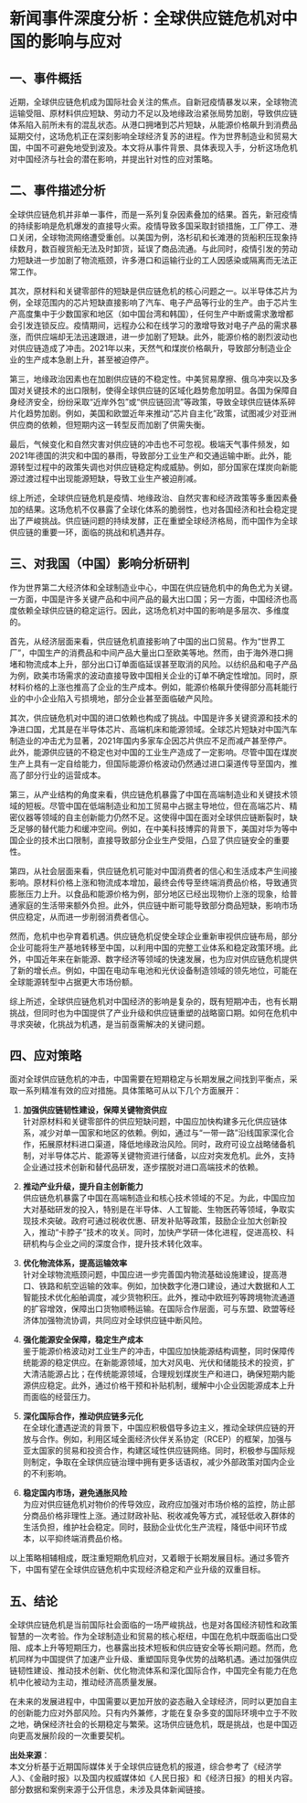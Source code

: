 # 新闻事件深度分析：全球供应链危机对中国的影响与应对

## 一、事件概括

近期，全球供应链危机成为国际社会关注的焦点。自新冠疫情暴发以来，全球物流运输受阻、原材料供应短缺、劳动力不足以及地缘政治紧张局势加剧，导致供应链体系陷入前所未有的混乱状态。从港口拥堵到芯片短缺，从能源价格飙升到消费品延期交付，这场危机正在深刻影响全球经济复苏的进程。作为世界制造业和贸易大国，中国不可避免地受到波及。本文将从事件背景、具体表现入手，分析这场危机对中国经济与社会的潜在影响，并提出针对性的应对策略。

## 二、事件描述分析

全球供应链危机并非单一事件，而是一系列复杂因素叠加的结果。首先，新冠疫情的持续影响是危机爆发的直接导火索。疫情导致多国采取封锁措施，工厂停工、港口关闭，全球物流网络遭受重创。以美国为例，洛杉矶和长滩港的货船积压现象持续数月，数百艘货船无法及时卸货，延误了商品流通。与此同时，疫情引发的劳动力短缺进一步加剧了物流瓶颈，许多港口和运输行业的工人因感染或隔离而无法正常工作。

其次，原材料和关键零部件的短缺是供应链危机的核心问题之一。以半导体芯片为例，全球范围内的芯片短缺直接影响了汽车、电子产品等行业的生产。由于芯片生产高度集中于少数国家和地区（如中国台湾和韩国），任何生产中断或需求激增都会引发连锁反应。疫情期间，远程办公和在线学习的激增导致对电子产品的需求暴涨，而供应端却无法迅速跟进，进一步加剧了短缺。此外，能源价格的剧烈波动也对供应链造成了冲击。2021年以来，天然气和煤炭价格飙升，导致部分制造业企业的生产成本急剧上升，甚至被迫停产。

第三，地缘政治因素也在加剧供应链的不稳定性。中美贸易摩擦、俄乌冲突以及多国对关键技术的出口限制，使得全球供应链的区域化趋势愈加明显。各国为保障自身经济安全，纷纷采取“近岸外包”或“供应链回流”等政策，导致全球供应链体系碎片化趋势加剧。例如，美国和欧盟近年来推动“芯片自主化”政策，试图减少对亚洲供应商的依赖，但短期内这一转型反而加剧了供需失衡。

最后，气候变化和自然灾害对供应链的冲击也不可忽视。极端天气事件频发，如2021年德国的洪灾和中国的暴雨，导致部分工业生产和交通运输中断。此外，能源转型过程中的政策失调也对供应链稳定构成威胁。例如，部分国家在煤炭向新能源过渡过程中出现能源短缺，导致工业生产被迫削减。

综上所述，全球供应链危机是疫情、地缘政治、自然灾害和经济政策等多重因素叠加的结果。这场危机不仅暴露了全球化体系的脆弱性，也对各国经济和社会稳定提出了严峻挑战。供应链问题的持续发酵，正在重塑全球经济格局，而中国作为全球供应链的重要一环，面临的挑战和机遇并存。

## 三、对我国（中国）影响分析研判

作为世界第二大经济体和全球制造业中心，中国在供应链危机中的角色尤为关键。一方面，中国是许多关键产品和中间产品的最大出口国；另一方面，中国经济也高度依赖全球供应链的稳定运行。因此，这场危机对中国的影响是多层次、多维度的。

首先，从经济层面来看，供应链危机直接影响了中国的出口贸易。作为“世界工厂”，中国生产的消费品和中间产品大量出口至欧美等地。然而，由于海外港口拥堵和物流成本上升，部分出口订单面临延误甚至取消的风险。以纺织品和电子产品为例，欧美市场需求的波动直接导致中国相关企业的订单不确定性增加。同时，原材料价格的上涨也推高了企业的生产成本。例如，能源价格飙升使得部分高耗能行业的中小企业陷入亏损境地，部分企业甚至面临破产风险。

其次，供应链危机对中国的进口依赖也构成了挑战。中国是许多关键资源和技术的净进口国，尤其是在半导体芯片、高端机床和能源领域。全球芯片短缺对中国汽车制造业的冲击尤为显著，2021年国内多家车企因芯片供应不足而减产甚至停产。此外，能源供应链的不稳定也对中国的工业生产造成了一定影响。尽管中国在煤炭生产上具有一定自给能力，但国际能源价格波动仍然通过进口渠道传导至国内，推高了部分行业的运营成本。

第三，从产业结构的角度来看，供应链危机暴露了中国在高端制造业和关键技术领域的短板。尽管中国在低端制造业和加工贸易中占据主导地位，但在高端芯片、精密仪器等领域的自主创新能力仍然不足。这使得中国在面对全球供应链断裂时，缺乏足够的替代能力和缓冲空间。例如，在中美科技博弈的背景下，美国对华为等中国企业的技术出口限制，直接导致部分企业生产受阻，凸显了供应链安全的重要性。

第四，从社会层面来看，供应链危机可能对中国消费者的信心和生活成本产生间接影响。原材料价格上涨和物流成本增加，最终会传导至终端消费品价格，导致通货膨胀压力上升。以食品和能源价格为例，部分地区已经出现物价上涨的现象，给普通家庭的生活带来额外负担。此外，供应链中断可能导致部分商品短缺，影响市场供应稳定，从而进一步削弱消费者信心。

然而，危机中也孕育着机遇。供应链危机促使全球企业重新审视供应链布局，部分企业可能将生产基地转移至中国，以利用中国的完整工业体系和稳定政策环境。此外，中国近年来在新能源、数字经济等领域的快速发展，也为应对供应链危机提供了新的增长点。例如，中国在电动车电池和光伏设备制造领域的领先地位，可能在全球能源转型中占据更大市场份额。

综上所述，全球供应链危机对中国经济的影响是复杂的，既有短期冲击，也有长期挑战，但同时也为中国提供了产业升级和供应链重塑的战略窗口期。如何在危机中寻求突破，化挑战为机遇，是当前亟需解决的关键问题。

## 四、应对策略

面对全球供应链危机的冲击，中国需要在短期稳定与长期发展之间找到平衡点，采取一系列精准有效的应对措施。具体策略可从以下几个方面展开：

1. **加强供应链韧性建设，保障关键物资供应**  
   针对原材料和关键零部件的供应短缺问题，中国应加快构建多元化供应链体系，减少对单一国家和地区的依赖。例如，通过与“一带一路”沿线国家深化合作，拓展原材料进口渠道，降低地缘政治风险。同时，政府可设立战略储备机制，对半导体芯片、能源等关键物资进行储备，以应对突发危机。此外，支持企业通过技术创新和替代品研发，逐步摆脱对进口高端技术的依赖。

2. **推动产业升级，提升自主创新能力**  
   供应链危机暴露了中国在高端制造业和核心技术领域的不足。为此，中国应加大对基础研发的投入，特别是在半导体、人工智能、生物医药等领域，争取实现技术突破。政府可通过税收优惠、研发补贴等政策，鼓励企业加大创新投入，推动“卡脖子”技术的攻关。同时，加快产学研一体化进程，促进高校、科研机构与企业之间的深度合作，提升技术转化效率。

3. **优化物流体系，提高运输效率**  
   针对全球物流瓶颈问题，中国应进一步完善国内物流基础设施建设，提高港口、铁路和航空运输的效率。例如，加快数字化港口建设，通过大数据和人工智能技术优化船舶调度，减少货物积压。此外，推动中欧班列等跨境物流通道的扩容增效，保障出口货物顺畅运输。在国际合作层面，可与东盟、欧盟等经济体加强物流协调，共同应对全球供应链中断风险。

4. **强化能源安全保障，稳定生产成本**  
   鉴于能源价格波动对工业生产的冲击，中国应加快能源结构调整，同时保障传统能源的稳定供应。在新能源领域，加大对风电、光伏和储能技术的投资，扩大清洁能源占比；在传统能源领域，合理规划煤炭生产和进口，确保短期内能源供应稳定。此外，通过价格干预和补贴机制，缓解中小企业因能源成本上升而面临的经营压力。

5. **深化国际合作，推动供应链多元化**  
   在全球化遭遇逆流的背景下，中国应积极倡导多边主义，推动全球供应链的开放与合作。例如，利用区域全面经济伙伴关系协定（RCEP）的框架，加强与亚太国家的贸易和投资合作，构建区域性供应链网络。同时，积极参与国际规则制定，争取在全球供应链治理中拥有更多话语权，减少外部政策对国内企业的不利影响。

6. **稳定国内市场，避免通胀风险**  
   为应对供应链危机对物价的传导效应，政府应加强对市场价格的监控，防止部分商品价格非理性上涨。通过财政补贴、税收减免等方式，减轻低收入群体的生活负担，维护社会稳定。同时，鼓励企业优化生产流程，降低中间环节成本，以平抑终端消费品价格。

以上策略相辅相成，既注重短期危机应对，又着眼于长期发展目标。通过多管齐下，中国有望在全球供应链危机中实现经济稳定和产业升级的双重目标。

## 五、结论

全球供应链危机是当前国际社会面临的一场严峻挑战，也是对各国经济韧性和政策智慧的一次考验。作为全球制造业和贸易的核心枢纽，中国在危机中既面临出口受阻、成本上升等短期压力，也暴露出技术短板和供应链安全等长期问题。然而，危机同样为中国提供了加速产业升级、重塑国际竞争优势的战略机遇。通过加强供应链韧性建设、推动技术创新、优化物流体系和深化国际合作，中国完全有能力在危机中化被动为主动，推动经济高质量发展。

在未来的发展进程中，中国需要以更加开放的姿态融入全球经济，同时以更加自主的创新能力应对外部风险。只有内外兼修，才能在复杂多变的国际环境中立于不败之地，确保经济社会的长期稳定与繁荣。这场供应链危机，既是挑战，也是中国迈向更高发展阶段的一次重要契机。

**出处来源**：  
本文分析基于近期国际媒体关于全球供应链危机的报道，综合参考了《经济学人》、《金融时报》以及国内权威媒体如《人民日报》和《经济日报》的相关内容。部分数据和案例来源于公开信息，未涉及具体新闻链接。